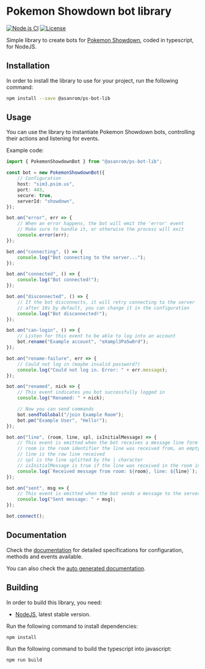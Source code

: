# Pokemon Showdown bot library

[![Node.js CI](https://github.com/AgustinSRG/ps-bot-lib/actions/workflows/node.js.yml/badge.svg)](https://github.com/AgustinSRG/ps-bot-lib/actions/workflows/node.js.yml)
[![License](https://img.shields.io/badge/license-MIT-blue.svg?style=flat)](https://github.com/AgustinSRG/ps-bot-lib/blob/master/LICENSE)

Simple library to create bots for [Pokemon Showdown](https://github.com/smogon/pokemon-showdown), coded in typescript, for NodeJS.

## Installation

In order to install the library to use for your project, run the following command:

```sh
npm install --save @asanrom/ps-bot-lib
```

## Usage

You can use the library to instantiate Pokemon Showdown bots, controlling their actions and listening for events.

Example code:

```ts
import { PokemonShowdownBot } from "@asanrom/ps-bot-lib";

const bot = new PokemonShowdownBot({
    // Configuration
    host: "sim3.psim.us",
    port: 443,
    secure: true,
    serverId: "showdown",
});

bot.on("error", err => {
    // When an error happens, the bot will emit the 'error' event
    // Make sure to handle it, or otherwise the process will exit
    console.error(err);
});

bot.on("connecting", () => {
    console.log("Bot connecting to the server...");
});

bot.on("connected", () => {
    console.log("Bot connected!");
});

bot.on("disconnected", () => {
    // If the bot disconnects, it will retry connecting to the server
    // after 10s by default, you can change it in the configuration
    console.log("Bot disconnected!");
});

bot.on("can-login", () => {
    // Listen for this event to be able to log into an account
    bot.rename("Example account", "eXampl3Pa5w0rd");
});

bot.on("rename-failure", err => {
    // Could not log in (maybe invalid password?)
    console.log("Could not log in. Error: " + err.message);
});

bot.on("renamed", nick => {
    // This event indicates you bot successfully logged in
    console.log("Renamed: " + nick);

    // Now you can send commands
    bot.sendToGlobal("/join Example Room");
    bot.pm("Example User", "Hello!");
});

bot.on("line", (room, line, spl, isInitialMessage) => {
    // This event is emitted when the bot receives a message line form the server
    // room is the room identifier the line was received from, an empty string means is a global message
    // line is the raw line received
    // spl is the line splitted by the | character
    // isInitialMessage is true if the line was received in the room initializing message, meaning it may be an old message
    console.log(`Received message from room: ${room}, line: ${line}`);
});

bot.on("sent", msg => {
    // This event is emitted when the bot sends a message to the server
    console.log("Sent message: " + msg);
});

bot.connect();
```

## Documentation

Check the [documentation](./DOCUMENTATION.md) for detailed specifications for configuration, methods and events available.

You can also check the [auto generated documentation](https://agustinsrg.github.io/ps-bot-lib/).

## Building

In order to build this library, you need:

 - [NodeJS](https://nodejs.org/en), latest stable version.

Run the following command to install dependencies:

```sh
npm install
```

Run the following command to build the typescript into javascript:

```sh
npm run build
```
